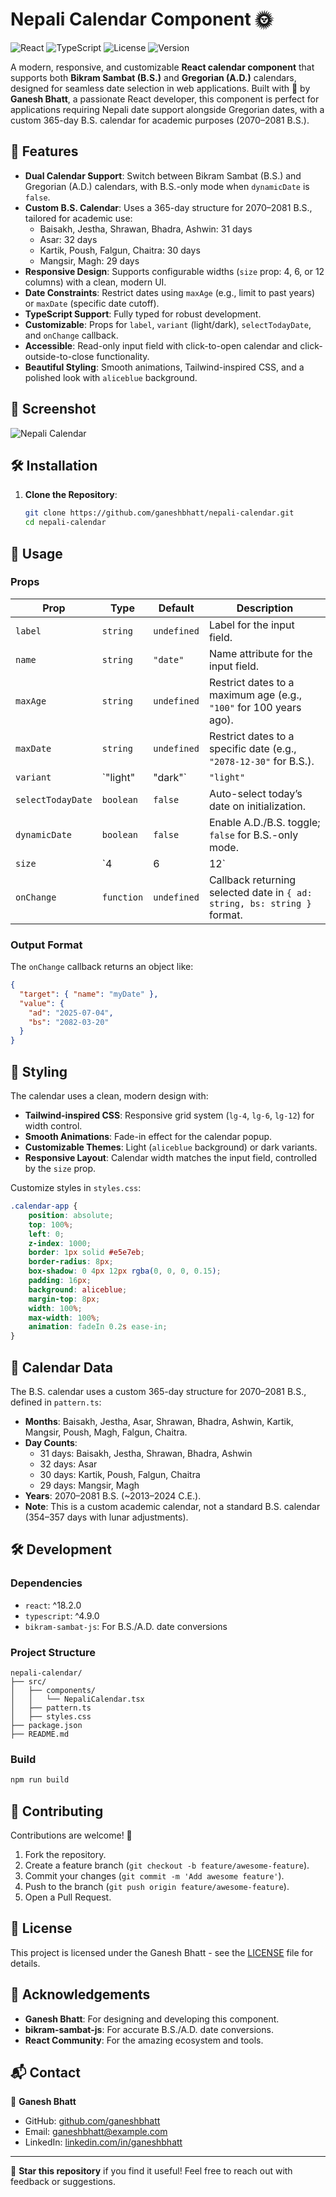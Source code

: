 # Nepali Calendar Component 🌞

![React](https://img.shields.io/badge/React-18.2.0-blue?logo=react) ![TypeScript](https://img.shields.io/badge/TypeScript-4.9-blue?logo=typescript) ![License](https://img.shields.io/badge/License-MIT-green) ![Version](https://img.shields.io/badge/Version-1.0.0-blue)

A modern, responsive, and customizable **React calendar component** that supports both **Bikram Sambat (B.S.)** and **Gregorian (A.D.)** calendars, designed for seamless date selection in web applications. Built with 💙 by **Ganesh Bhatt**, a passionate React developer, this component is perfect for applications requiring Nepali date support alongside Gregorian dates, with a custom 365-day B.S. calendar for academic purposes (2070–2081 B.S.).

## 🚀 Features

- **Dual Calendar Support**: Switch between Bikram Sambat (B.S.) and Gregorian (A.D.) calendars, with B.S.-only mode when `dynamicDate` is `false`.
- **Custom B.S. Calendar**: Uses a 365-day structure for 2070–2081 B.S., tailored for academic use:
  - Baisakh, Jestha, Shrawan, Bhadra, Ashwin: 31 days
  - Asar: 32 days
  - Kartik, Poush, Falgun, Chaitra: 30 days
  - Mangsir, Magh: 29 days
- **Responsive Design**: Supports configurable widths (`size` prop: 4, 6, or 12 columns) with a clean, modern UI.
- **Date Constraints**: Restrict dates using `maxAge` (e.g., limit to past years) or `maxDate` (specific date cutoff).
- **TypeScript Support**: Fully typed for robust development.
- **Customizable**: Props for `label`, `variant` (light/dark), `selectTodayDate`, and `onChange` callback.
- **Accessible**: Read-only input field with click-to-open calendar and click-outside-to-close functionality.
- **Beautiful Styling**: Smooth animations, Tailwind-inspired CSS, and a polished look with `aliceblue` background.

## 📸 Screenshot

![Nepali Calendar](./src/assets/calendar.png)

## 🛠 Installation

1. **Clone the Repository**:
   ```bash
   git clone https://github.com/ganeshbhatt/nepali-calendar.git
   cd nepali-calendar
   ```

## 📖 Usage


### Props

| Prop              | Type                          | Default     | Description                                                                 |
|-------------------|-------------------------------|-------------|-----------------------------------------------------------------------------|
| `label`           | `string`                      | `undefined` | Label for the input field.                                                 |
| `name`            | `string`                      | `"date"`    | Name attribute for the input field.                                        |
| `maxAge`          | `string`                      | `undefined` | Restrict dates to a maximum age (e.g., `"100"` for 100 years ago).         |
| `maxDate`         | `string`                      | `undefined` | Restrict dates to a specific date (e.g., `"2078-12-30"` for B.S.).         |
| `variant`         | `"light" | "dark"`          | `"light"`   | Theme for the calendar (light or dark).                                    |
| `selectTodayDate` | `boolean`                     | `false`     | Auto-select today’s date on initialization.                                |
| `dynamicDate`     | `boolean`                     | `false`     | Enable A.D./B.S. toggle; `false` for B.S.-only mode.                      |
| `size`            | `4 | 6 | 12`                | `6`         | Width of the calendar (Bootstrap-like grid columns: 33%, 50%, or 100%).    |
| `onChange`        | `function`                    | `undefined` | Callback returning selected date in `{ ad: string, bs: string }` format.   |

### Output Format

The `onChange` callback returns an object like:
```json
{
  "target": { "name": "myDate" },
  "value": {
    "ad": "2025-07-04",
    "bs": "2082-03-20"
  }
}
```

## 🎨 Styling

The calendar uses a clean, modern design with:
- **Tailwind-inspired CSS**: Responsive grid system (`lg-4`, `lg-6`, `lg-12`) for width control.
- **Smooth Animations**: Fade-in effect for the calendar popup.
- **Customizable Themes**: Light (`aliceblue` background) or dark variants.
- **Responsive Layout**: Calendar width matches the input field, controlled by the `size` prop.

Customize styles in `styles.css`:
```css
.calendar-app {
    position: absolute;
    top: 100%;
    left: 0;
    z-index: 1000;
    border: 1px solid #e5e7eb;
    border-radius: 8px;
    box-shadow: 0 4px 12px rgba(0, 0, 0, 0.15);
    padding: 16px;
    background: aliceblue;
    margin-top: 8px;
    width: 100%;
    max-width: 100%;
    animation: fadeIn 0.2s ease-in;
}
```

## 📅 Calendar Data

The B.S. calendar uses a custom 365-day structure for 2070–2081 B.S., defined in `pattern.ts`:
- **Months**: Baisakh, Jestha, Asar, Shrawan, Bhadra, Ashwin, Kartik, Mangsir, Poush, Magh, Falgun, Chaitra.
- **Day Counts**:
  - 31 days: Baisakh, Jestha, Shrawan, Bhadra, Ashwin
  - 32 days: Asar
  - 30 days: Kartik, Poush, Falgun, Chaitra
  - 29 days: Mangsir, Magh
- **Years**: 2070–2081 B.S. (~2013–2024 C.E.).
- **Note**: This is a custom academic calendar, not a standard B.S. calendar (354–357 days with lunar adjustments).

## 🛠 Development

### Dependencies
- `react`: ^18.2.0
- `typescript`: ^4.9.0
- `bikram-sambat-js`: For B.S./A.D. date conversions

### Project Structure
```
nepali-calendar/
├── src/
│   ├── components/
│   │   └── NepaliCalendar.tsx
│   ├── pattern.ts
│   ├── styles.css
├── package.json
├── README.md
```

### Build
```bash
npm run build
```

## 🤝 Contributing

Contributions are welcome! 🎉
1. Fork the repository.
2. Create a feature branch (`git checkout -b feature/awesome-feature`).
3. Commit your changes (`git commit -m 'Add awesome feature'`).
4. Push to the branch (`git push origin feature/awesome-feature`).
5. Open a Pull Request.

## 📜 License

This project is licensed under the Ganesh Bhatt - see the [LICENSE](LICENSE) file for details.

## 🙏 Acknowledgements

- **Ganesh Bhatt**: For designing and developing this component.
- **bikram-sambat-js**: For accurate B.S./A.D. date conversions.
- **React Community**: For the amazing ecosystem and tools.

## 📬 Contact

👤 **Ganesh Bhatt**  
- GitHub: [github.com/ganeshbhatt](https://github.com/ganeshbhatt)  
- Email: ganeshbhatt@example.com  
- LinkedIn: [linkedin.com/in/ganeshbhatt](https://linkedin.com/in/ganeshbhatt)

---

🌟 **Star this repository** if you find it useful! Feel free to reach out with feedback or suggestions.